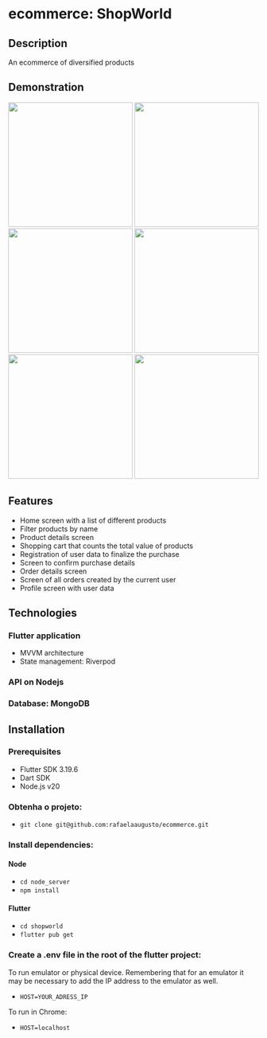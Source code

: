 # ecommerce: ShopWorld

## Description
An ecommerce of diversified products

## Demonstration
<img src="https://github.com/user-attachments/assets/f38391e0-df2d-4022-a4de-87806bdb9896" heigth="250" width="250">
<img src="https://github.com/user-attachments/assets/cddb6f85-afb1-49ce-b353-dbac40cd715c" heigth="250" width="250">
<img src="https://github.com/user-attachments/assets/c4310be2-bb01-4094-be2d-3421931f2b4c" heigth="250" width="250">
<img src="https://github.com/user-attachments/assets/587cee4f-f0c8-4311-81a1-b02aff39251b" heigth="250" width="250">
<img src="https://github.com/user-attachments/assets/32b53d33-21cb-4543-a1d7-2cb5daf93a4d" heigth="250" width="250">
<img src="https://github.com/user-attachments/assets/d5939e55-147e-4b93-8a6c-81a7cdd92b21" heigth="250" width="250">


## Features
- Home screen with a list of different products
- Filter products by name
- Product details screen
- Shopping cart that counts the total value of products
- Registration of user data to finalize the purchase
- Screen to confirm purchase details
- Order details screen
- Screen of all orders created by the current user
- Profile screen with user data

## Technologies
### Flutter application
- MVVM architecture
- State management: Riverpod
### API on Nodejs
### Database: MongoDB

## Installation
### Prerequisites
- Flutter SDK 3.19.6
- Dart SDK
- Node.js v20

### Obtenha o projeto:
- `git clone git@github.com:rafaelaaugusto/ecommerce.git`

### Install dependencies:
#### Node

- `cd node_server`
- `npm install`

#### Flutter
- `cd shopworld`
- `flutter pub get`

### Create a .env file in the root of the flutter project:
To run emulator or physical device.
Remembering that for an emulator it may be necessary to add the IP address to the emulator as well.
- `HOST=YOUR_ADRESS_IP`

To run in Chrome:
- `HOST=localhost`








